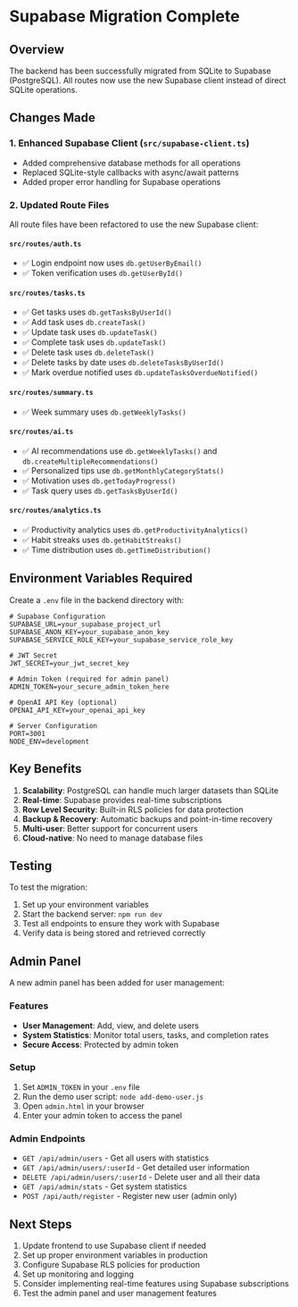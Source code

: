# Supabase Migration Complete

## Overview
The backend has been successfully migrated from SQLite to Supabase (PostgreSQL). All routes now use the new Supabase client instead of direct SQLite operations.

## Changes Made

### 1. Enhanced Supabase Client (`src/supabase-client.ts`)
- Added comprehensive database methods for all operations
- Replaced SQLite-style callbacks with async/await patterns
- Added proper error handling for Supabase operations

### 2. Updated Route Files
All route files have been refactored to use the new Supabase client:

#### `src/routes/auth.ts`
- ✅ Login endpoint now uses `db.getUserByEmail()`
- ✅ Token verification uses `db.getUserById()`

#### `src/routes/tasks.ts`
- ✅ Get tasks uses `db.getTasksByUserId()`
- ✅ Add task uses `db.createTask()`
- ✅ Update task uses `db.updateTask()`
- ✅ Complete task uses `db.updateTask()`
- ✅ Delete task uses `db.deleteTask()`
- ✅ Delete tasks by date uses `db.deleteTasksByUserId()`
- ✅ Mark overdue notified uses `db.updateTasksOverdueNotified()`

#### `src/routes/summary.ts`
- ✅ Week summary uses `db.getWeeklyTasks()`

#### `src/routes/ai.ts`
- ✅ AI recommendations use `db.getWeeklyTasks()` and `db.createMultipleRecommendations()`
- ✅ Personalized tips use `db.getMonthlyCategoryStats()`
- ✅ Motivation uses `db.getTodayProgress()`
- ✅ Task query uses `db.getTasksByUserId()`

#### `src/routes/analytics.ts`
- ✅ Productivity analytics uses `db.getProductivityAnalytics()`
- ✅ Habit streaks uses `db.getHabitStreaks()`
- ✅ Time distribution uses `db.getTimeDistribution()`

## Environment Variables Required

Create a `.env` file in the backend directory with:

```env
# Supabase Configuration
SUPABASE_URL=your_supabase_project_url
SUPABASE_ANON_KEY=your_supabase_anon_key
SUPABASE_SERVICE_ROLE_KEY=your_supabase_service_role_key

# JWT Secret
JWT_SECRET=your_jwt_secret_key

# Admin Token (required for admin panel)
ADMIN_TOKEN=your_secure_admin_token_here

# OpenAI API Key (optional)
OPENAI_API_KEY=your_openai_api_key

# Server Configuration
PORT=3001
NODE_ENV=development
```

## Key Benefits

1. **Scalability**: PostgreSQL can handle much larger datasets than SQLite
2. **Real-time**: Supabase provides real-time subscriptions
3. **Row Level Security**: Built-in RLS policies for data protection
4. **Backup & Recovery**: Automatic backups and point-in-time recovery
5. **Multi-user**: Better support for concurrent users
6. **Cloud-native**: No need to manage database files

## Testing

To test the migration:

1. Set up your environment variables
2. Start the backend server: `npm run dev`
3. Test all endpoints to ensure they work with Supabase
4. Verify data is being stored and retrieved correctly

## Admin Panel

A new admin panel has been added for user management:

### Features
- **User Management**: Add, view, and delete users
- **System Statistics**: Monitor total users, tasks, and completion rates
- **Secure Access**: Protected by admin token

### Setup
1. Set `ADMIN_TOKEN` in your `.env` file
2. Run the demo user script: `node add-demo-user.js`
3. Open `admin.html` in your browser
4. Enter your admin token to access the panel

### Admin Endpoints
- `GET /api/admin/users` - Get all users with statistics
- `GET /api/admin/users/:userId` - Get detailed user information
- `DELETE /api/admin/users/:userId` - Delete user and all their data
- `GET /api/admin/stats` - Get system statistics
- `POST /api/auth/register` - Register new user (admin only)

## Next Steps

1. Update frontend to use Supabase client if needed
2. Set up proper environment variables in production
3. Configure Supabase RLS policies for production
4. Set up monitoring and logging
5. Consider implementing real-time features using Supabase subscriptions
6. Test the admin panel and user management features 